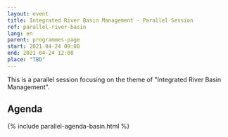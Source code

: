 ```yaml
---
layout: event
title: Integrated River Basin Management - Parallel Session
ref: parallel-river-basin
lang: en
parent: programmes-page
start: 2021-04-24 09:00
end: 2021-04-24 12:00
place: "TBD"
---
```

This is a parallel session focusing on the theme of "Integrated River Basin Management".

## Agenda

{% include parallel-agenda-basin.html %}
